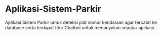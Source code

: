 # Aplikasi-Sistem-Parkir
Aplikasi Sistem Parkir untuk deteksi plat nomor kendaraan agar tercatat ke database serta terdapat fitur Chatbot untuk menanyakan seputar aplikasi.
